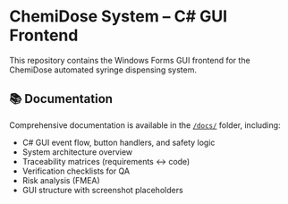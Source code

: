 # ChemiDose System – C# GUI Frontend

This repository contains the Windows Forms GUI frontend for the ChemiDose automated syringe dispensing system.

## 📚 Documentation

Comprehensive documentation is available in the [`/docs/`](./docs) folder, including:

- C# GUI event flow, button handlers, and safety logic
- System architecture overview
- Traceability matrices (requirements ↔ code)
- Verification checklists for QA
- Risk analysis (FMEA)
- GUI structure with screenshot placeholders
